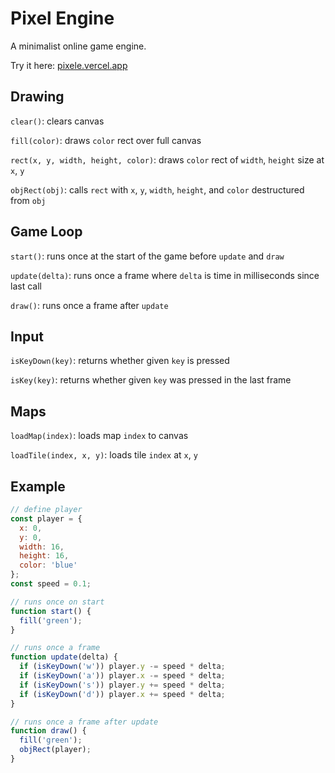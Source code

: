 # Pixel Engine

A minimalist online game engine.

Try it here: [pixele.vercel.app](https://pixele.vercel.app)

## Drawing

`clear()`: clears canvas

`fill(color)`: draws `color` rect over full canvas

`rect(x, y, width, height, color)`: draws `color` rect of `width`, `height` size at `x`, `y`

`objRect(obj)`: calls `rect` with `x`, `y`, `width`, `height`, and `color` destructured from `obj`

## Game Loop

`start()`: runs once at the start of the game before `update` and `draw`

`update(delta)`: runs once a frame where `delta` is time in milliseconds since last call

`draw()`: runs once a frame after `update`

## Input

`isKeyDown(key)`: returns whether given `key` is pressed

`isKey(key)`: returns whether given `key` was pressed in the last frame

## Maps

`loadMap(index)`: loads map `index` to canvas

`loadTile(index, x, y)`: loads tile `index` at `x`, `y`

## Example

```js
// define player
const player = {
  x: 0,
  y: 0,
  width: 16,
  height: 16,
  color: 'blue'
};
const speed = 0.1;

// runs once on start
function start() {
  fill('green');
}

// runs once a frame
function update(delta) {
  if (isKeyDown('w')) player.y -= speed * delta;
  if (isKeyDown('a')) player.x -= speed * delta;
  if (isKeyDown('s')) player.y += speed * delta;
  if (isKeyDown('d')) player.x += speed * delta;
}

// runs once a frame after update
function draw() {
  fill('green');
  objRect(player);
}
```

